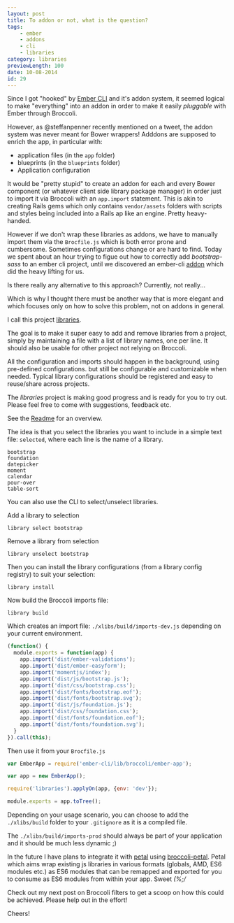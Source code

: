 ```yaml
---
layout: post
title: To addon or not, what is the question?
tags:
    - ember
    - addons
    - cli
    - libraries
category: libraries
previewLength: 100
date: 10-08-2014
id: 29
---
```


Since I got "hooked" by [Ember CLI](http://www.ember-cli.com/) and it's addon system, it seemed logical to make "everything" into an addon in order to make it easily *pluggable* with Ember through Broccoli.

However, as @steffanpenner recently mentioned on a tweet, the addon system was never meant for Bower wrappers! Adddons are supposed to enrich the app, in particular with:

- application files (in the `app` folder)
- blueprints (in the `blueprints` folder)
- Application configuration

<!--more-->

It would be "pretty stupid" to create an addon for each and every Bower component (or whatever client side library package manager)
in order just to import it via Broccoli with an `app.import` statement.
This is akin to creating Rails gems which only contains `vendor/assets` folders with scripts and styles being included
into a Rails ap like an engine. Pretty heavy-handed.

However if we don't wrap these libraries as addons, we have to manually import them via the `Brocfile.js` which is both error prone
 and cumbersome. Sometimes configurations change or are hard to find. Today we spent about an hour trying to figue out how to correctly
 add *bootstrap-sass* to an ember cli project, until we discovered an ember-cli [addon](https://www.npmjs.org/package/ember-cli-bootstrap-sass)
 which did the heavy lifting for us.

Is there really any alternative to this approach? Currently, not really...

Which is why I thought there must be another way that is more elegant and which focuses only on how to solve this problem, not on
addons in general.

I call this project [libraries](https://github.com/kristianmandrup/libraries).

The goal is to make it super easy to add and remove libraries from a project, simply by maintaining a file with a list of library names,
 one per line. It should also be usable for other project not relying on Broccoli.

All the configuration and imports should happen in the background, using pre-defined configurations. but still be configurable
and customizable when needed. Typical library configurations should be registered and easy to reuse/share across projects.

The *libraries* project is making good progress and is ready for you to try out. Please feel free to come with
suggestions, feedback etc.

See the [Readme](https://github.com/kristianmandrup/libraries/blob/master/README.md) for an overview.

The idea is that you select the libraries you want to include in a simple text file: `selected`,
where each line is the name of a library.

```
bootstrap
foundation
datepicker
moment
calendar
pour-over
table-sort
```

You can also use the CLI to select/unselect libraries.

Add a library to selection

`library select bootstrap`

Remove a library from selection

`library unselect bootstrap`

Then you can install the library configurations (from a library config registry) to suit your selection:

`library install`

Now build the Broccoli imports file:

`library build`

Which creates an import file: `./xlibs/build/imports-dev.js` depending on your current environment.

```js
(function() {
  module.exports = function(app) {
    app.import('dist/ember-validations');
    app.import('dist/ember-easyform');
    app.import('momentjs/index');
    app.import('dist/js/bootstrap.js');
    app.import('dist/css/bootstrap.css');
    app.import('dist/fonts/bootstrap.eof');
    app.import('dist/fonts/bootstrap.svg');
    app.import('dist/js/foundation.js');
    app.import('dist/css/foundation.css');
    app.import('dist/fonts/foundation.eof');
    app.import('dist/fonts/foundation.svg');
  }
}).call(this);
```

Then use it from your `Brocfile.js`

```javascript
var EmberApp = require('ember-cli/lib/broccoli/ember-app');

var app = new EmberApp();

require('libraries').applyOn(app, {env: 'dev'});

module.exports = app.toTree();
```

Depending on your usage scenario, you can choose to add the `./xlibs/build` folder to your `.gitignore` as
 it is a compiled file.

The `./xlibs/build/imports-prod` should always be part of your application and it should be much less dynamic ;)

In the future I have plans to integrate it with [petal](https://github.com/stefanpenner/petal) using [broccoli-petal](https://github.com/abuiles/broccoli-petal).
Petal which aims wrap existing js libraries in various formats (globals, AMD, ES6 modules etc.) as ES6 modules that can be remapped and exported
for you to consume as ES6 modules from within your app. Sweet *(%;/*

Check out my next post on Broccoli filters to get a scoop on how this could be achieved. Please help out in the effort!

Cheers!
